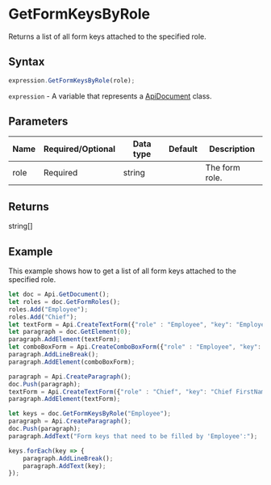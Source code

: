 # GetFormKeysByRole

Returns a list of all form keys attached to the specified role.

## Syntax

```javascript
expression.GetFormKeysByRole(role);
```

`expression` - A variable that represents a [ApiDocument](../ApiDocument.md) class.

## Parameters

| **Name** | **Required/Optional** | **Data type** | **Default** | **Description** |
| ------------- | ------------- | ------------- | ------------- | ------------- |
| role | Required | string |  | The form role. |

## Returns

string[]

## Example

This example shows how to get a list of all form keys attached to the specified role.

```javascript editor-pdf
let doc = Api.GetDocument();
let roles = doc.GetFormRoles();
roles.Add("Employee");
roles.Add("Chief");
let textForm = Api.CreateTextForm({"role" : "Employee", "key": "Employee FirstName", "tip": "Enter your first name", "tag": "form_1", "required": true, "placeholder": "First name", "comb": true, "maxCharacters": 10, "cellWidth": 3, "multiLine": false, "autoFit": false});
let paragraph = doc.GetElement(0);
paragraph.AddElement(textForm);
let comboBoxForm = Api.CreateComboBoxForm({"role" : "Employee", "key": "Country", "tip": "Choose your country", "tag": "form_1", "required": true, "placeholder": "Country", "editable": false, "autoFit": false, "items": ["Latvia", "USA", "UK"]});
paragraph.AddLineBreak();
paragraph.AddElement(comboBoxForm);

paragraph = Api.CreateParagraph();
doc.Push(paragraph);
textForm = Api.CreateTextForm({"role" : "Chief", "key": "Chief FirstName", "tip": "Enter your first name", "tag": "form_1", "required": true, "placeholder": "First name", "comb": true, "maxCharacters": 10, "cellWidth": 3, "multiLine": false, "autoFit": false});
paragraph.AddElement(textForm);

let keys = doc.GetFormKeysByRole("Employee");
paragraph = Api.CreateParagraph();
doc.Push(paragraph);
paragraph.AddText("Form keys that need to be filled by 'Employee':");

keys.forEach(key => {
    paragraph.AddLineBreak();
    paragraph.AddText(key);
});

```
